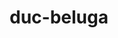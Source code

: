 ---
title: duc-beluga
github: https://github.com/duc-beluga
mode: light
transition: 3s
archetype:
- Little Bit of Everything
---